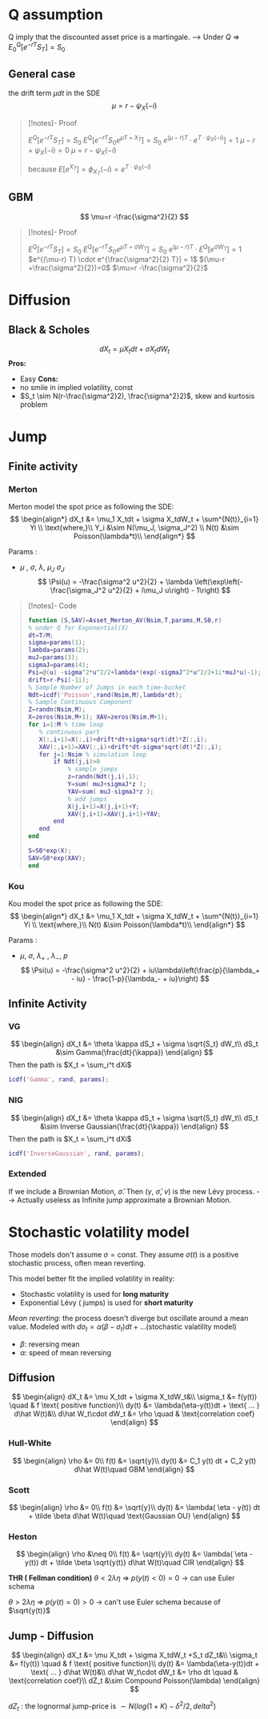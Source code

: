 
# Q assumption
Q imply that the discounted asset price is a martingale.
--> Under $Q$ => $E_0^Q[e^{-rT}S_T] = S_0$ 

## General case 
the drift term $\mu dt$ in the SDE
$$
	\mu=r -\psi_X(-i)
$$

>[!notes]- Proof
>
>$E^Q[e^{-rT}S_T] = S_0$
>$E^Q[e^{-rT}S_0e^{\mu T+X_T}] = S_0$
>$e^{(\mu-r) T} \cdot e^{T\cdot \psi_X(-i)}] = 1$
>$\mu-r +\psi_X(-i) = 0$
>$\mu=r -\psi_X(-i)$
>
>because $E[e^{X_T}] = \phi_{X_T}(-i) = e^{T\cdot \psi_X(-i)}$


## GBM
$$
	\mu=r -\frac{\sigma^2}{2}
$$

>[!notes]- Proof
>
>$E^Q[e^{-rT}S_T] = S_0$
>$E^Q[e^{-rT}S_0e^{\mu T+\sigma W_T}] = S_0$
>$e^{(\mu-r) T} \cdot E^Q[e^{\sigma W_T}] = 1$
>$e^{(\mu-r) T} \cdot e^{\frac{\sigma^2}{2} T}] = 1$
>$(\mu-r +\frac{\sigma^2}{2})=0$
>$\mu=r -\frac{\sigma^2}{2}$



# Diffusion

## Black & Scholes

$$
dX_t = \mu X_tdt + \sigma X_tdW_t
$$
**Pros:**
- Easy 
**Cons:**
- no smile in implied volatility, const
- $S_t \sim N(r-\frac{\sigma^2}2), \frac{\sigma^2}2)$, skew and kurtosis problem 

# Jump 

## Finite activity
### Merton 
Merton model the spot price as following the SDE:
$$
\begin{align*}
dX_t &= \mu_1 X_tdt + \sigma X_tdW_t + \sum^{N(t)}_{i=1} Yi \\
\text{where,}\\
Y_i &\sim N(\mu_J, \sigma_J^2) \\
N(t) &\sim Poisson(\lambda*t)\\
\end{align*}
$$

Params :
- $\mu$ , $\sigma$, $\lambda$, $\mu_J$ $\sigma_J$
$$
\Psi(u) = -\frac{\sigma^2 u^2}{2} + \lambda \left(\exp\left(-\frac{\sigma_J^2 u^2}{2} + i\mu_J u\right) - 1\right)
$$

>[!notes]- Code
>```matlab
>function [S,SAV]=Asset_Merton_AV(Nsim,T,params,M,S0,r)
>% under Q for Exponential(X)
>dt=T/M;
>sigma=params(1);
>lambda=params(2);
>muJ=params(3);
>sigmaJ=params(4);
>Psi=@(u) -sigma^2*u^2/2+lambda*(exp(-sigmaJ^2*u^2/2+1i*muJ*u)-1);
>drift=r-Psi(-1i);
>% Sample Number of Jumps in each time-bucket
>Ndt=icdf('Poisson',rand(Nsim,M),lambda*dt);
>% Sample Continuous Component
>Z=randn(Nsim,M);
>X=zeros(Nsim,M+1); XAV=zeros(Nsim,M+1);
>for i=1:M % time loop
>    % continuous part
>    X(:,i+1)=X(:,i)+drift*dt+sigma*sqrt(dt)*Z(:,i);
>    XAV(:,i+1)=XAV(:,i)+drift*dt-sigma*sqrt(dt)*Z(:,i);
>    for j=1:Nsim % simulation loop
>        if Ndt(j,i)>0
>            % sample jumps
>            z=randn(Ndt(j,i),1);
>            Y=sum( muJ+sigmaJ*z );
>            YAV=sum( muJ-sigmaJ*z );
>            % add jumps
>            X(j,i+1)=X(j,i+1)+Y;
>            XAV(j,i+1)=XAV(j,i+1)+YAV;
>        end
>    end
>end
>
>S=S0*exp(X);
>SAV=S0*exp(XAV);
>end
>```

### Kou
Kou model the spot price as following the SDE:
$$
\begin{align*}
dX_t &= \mu_1 X_tdt + \sigma X_tdW_t + \sum^{N(t)}_{i=1} Yi \\
\text{where,}\\
N(t) &\sim Poisson(\lambda*t)\\
\end{align*}
$$

Params :
- $\mu$, $\sigma$, $\lambda_+$ , $\lambda_-$, $p$
$$
\Psi(u) = -\frac{\sigma^2 u^2}{2} + iu\lambda\left(\frac{p}{\lambda_+ - iu} - \frac{1-p}{\lambda_- + iu}\right)
$$

## Infinite Activity
### VG
$$
\begin{align}
dX_t &= \theta \kappa dS_t + \sigma \sqrt{S_t} dW_t\\
dS_t &\sim Gamma(\frac{dt}{\kappa})
\end{align}
$$
Then the path is $X_t = \sum_i^t dXi$
```matlab
icdf('Gamma', rand, params);
```

### NIG

$$
\begin{align}
dX_t &= \theta \kappa dS_t + \sigma \sqrt{S_t} dW_t\\
dS_t &\sim Inverse Gaussian(\frac{dt}{\kappa})
\end{align}
$$
Then the path is $X_t = \sum_i^t dXi$
```matlab
icdf('InverseGaussian', rand, params);
```

### Extended 
If we include a Brownian Motion, $\hat \sigma$. Then ($\gamma$, $\hat \sigma$, $\nu$) is the new Lévy process.
--> Actually useless as Infinite jump approximate a Brownian Motion.


# Stochastic volatility model
Those models don't assume $\sigma = \text{const}$. They assume $\sigma(t)$ is a positive stochastic process, often mean reverting. 

This model better fit the implied volatility in reality:
- Stochastic volatility is used for **long maturity** 
- Exponential Lévy ( jumps) is used for **short maturity** 

*Mean reverting*: the process doesn't diverge but oscillate around a mean value. Modeled with $d\sigma_t = \alpha(\beta - \sigma_t)dt + ...\text{(stochastic valatility model)}$
- $\beta$: reversing mean
- $\alpha$: speed of mean reversing

## Diffusion


$$
\begin{align}
dX_t &= \mu X_tdt + \sigma X_tdW_t&\\
\sigma_t &= f(y(t)) \quad & f \text{ positive function}\\
dy(t) &= \lambda(\eta-y(t))dt + \text{ ... } d\hat W(t)&\\
d\hat W_t\cdot dW_t &= \rho \quad & \text{correlation coef}
\end{align}
$$

### Hull-White 
$$
\begin{align}
\rho &= 0\\
f(t) &= \sqrt{y}\\
dy(t) &= C_1 y(t) dt + C_2 y(t) d\hat W(t)\quad GBM
\end{align}
$$

### Scott
$$
\begin{align}
\rho &= 0\\
f(t) &= \sqrt{y}\\
dy(t) &= \lambda( \eta - y(t)) dt +  \tilde \beta d\hat W(t)\quad \text{Gaussian OU}
\end{align}
$$
### Heston
$$
\begin{align}
\rho &\neq  0\\
f(t) &= \sqrt{y}\\
dy(t) &= \lambda( \eta - y(t)) dt +  \tilde \beta \sqrt{y(t)} d\hat W(t)\quad CIR
\end{align}
$$

**THR ( Fellman condition)**
$\theta < 2\lambda\eta$ => $p(y(t)<0) = 0$
$\longrightarrow$ can use Euler schema

$\theta > 2\lambda\eta$ => $p(y(t)=0) > 0$
$\longrightarrow$ can't use Euler schema because of $\sqrt{y(t)}$


## Jump - Diffusion

$$
\begin{align}
dX_t &= \mu X_tdt + \sigma X_tdW_t +S_t dZ_t&\\
\sigma_t &= f(y(t)) \quad & f \text{ positive function}\\
dy(t) &= \lambda(\eta-y(t))dt + \text{ ... } d\hat W(t)&\\
d\hat W_t\cdot dW_t &= \rho dt \quad & \text{correlation coef}\\
dZ_t &\sim Compound Poisson(\lambda)
\end{align}
$$

$dZ_t$ : the lognormal  jump-price is $\sim N(log(1+K)- \delta^2/2,delta^2)$